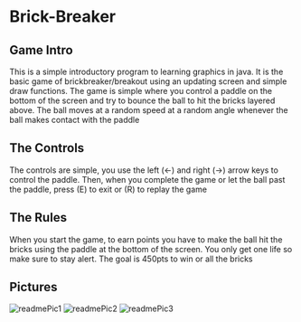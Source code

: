 # Brick-Breaker

## Game Intro
This is a simple introductory program to learning graphics in java. 
It is the basic game of brickbreaker/breakout using an updating screen
and simple draw functions. The game is simple where you control a 
paddle on the bottom of the screen and try to bounce the ball to hit
the bricks layered above. The ball moves at a random speed at a random angle
whenever the ball makes contact with the paddle

## The Controls
The controls are simple, you use the left (←) and right (→) arrow
keys to control the paddle. Then, when you complete the game
or let the ball past the paddle, press (E) to exit or (R) to replay the game

## The Rules
When you start the game, to earn points you have to make the ball hit the
bricks using the paddle at the bottom of the screen. You only get one life
so make sure to stay alert. The goal is 450pts to win or all the bricks

## Pictures
![readmePic1](https://user-images.githubusercontent.com/11039118/149034104-f9153371-1ccd-44d1-b17f-97d7d465d739.JPG)
![readmePic2](https://user-images.githubusercontent.com/11039118/149034113-a2cb1971-1105-4e8e-a51b-c718a9389204.JPG)
![readmePic3](https://user-images.githubusercontent.com/11039118/149034121-d150de68-4a4d-4e43-b895-fb425ab0a855.JPG)
